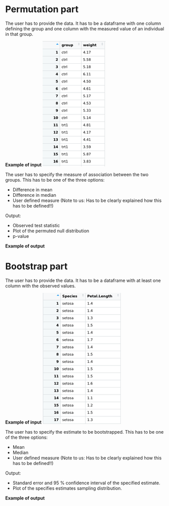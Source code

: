 # Permutation part
The user has to provide the data. It has to be a dataframe with one column defining the group and one column with the measured value of an individual in that group. 

**Example of input**
![Example permutation](permutation1.png)

The user has to specify the measure of association between the two groups. 
This has to be one of the three options:  
  - Difference in mean
  - Difference in median
  - User defined measure (Note to us: Has to be clearly explained how this has to be defined!!)
  
Output: 
  - Observed test statistic
  - Plot of the permuted null distribution
  - p-value
  
**Example of output**

# Bootstrap part
The user has to provide the data. It has to be a dataframe with at least one column with the observed values. 

**Example of input**
![Example bootstrap](bootstrap.png)

The user has to specify the estimate to be bootstrapped.
This has to be one of the three options: 
  - Mean
  - Median
  - User defined measure (Note to us: Has to be clearly explained how this has to be defined!!)
  
Output: 
  - Standard error and 95 % confidence interval of the specified estimate.
  - Plot of the specifies estimates sampling distribution. 
  
**Example of output**  
